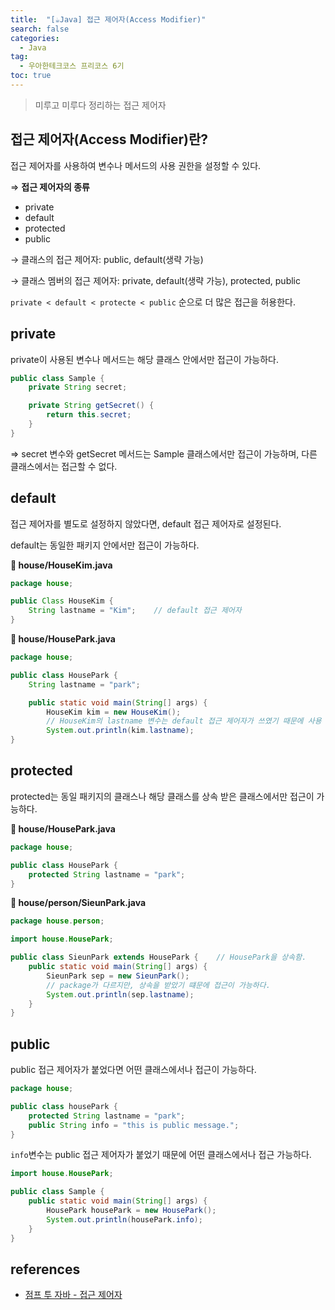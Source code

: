 ```yaml
---
title:  "[☕Java] 접근 제어자(Access Modifier)"
search: false
categories: 
  - Java
tag:
  - 우아한테크코스 프리코스 6기
toc: true
---
```


> 미루고 미루다 정리하는 접근 제어자

## 접근 제어자(Access Modifier)란?

접근 제어자를 사용하여 변수나 메서드의 사용 권한을 설정할 수 있다.

⇒ **접근 제어자의 종류**

- private
- default
- protected
- public

→ 클래스의 접근 제어자: public, default(생략 가능)

→ 클래스 멤버의 접근 제어자: private, default(생략 가능), protected, public 

`private < default < protecte < public` 순으로 더 많은 접근을 허용한다.

## private

private이 사용된 변수나 메서드는 해당 클래스 안에서만 접근이 가능하다.

```java
public class Sample {
	private String secret;

	private String getSecret() {
		return this.secret;
	}
}
```

⇒ secret 변수와 getSecret 메서드는 Sample 클래스에서만 접근이 가능하며, 다른 클래스에서는 접근할 수 없다.

## default

접근 제어자를 별도로 설정하지 않았다면, default 접근 제어자로 설정된다.

default는 동일한 패키지 안에서만 접근이 가능하다.

**📄 house/HouseKim.java**

```java
package house;

public Class HouseKim {
	String lastname = "Kim";    // default 접근 제어자
}
```

**📄 house/HousePark.java**

```java
package house;

public class HousePark {
	String lastname = "park";

	public static void main(String[] args) {
		HouseKim kim = new HouseKim();
		// HouseKim의 lastname 변수는 default 접근 제어자가 쓰였기 때문에 사용 가능
		System.out.println(kim.lastname);
}
```

## protected

protected는 동일 패키지의 클래스나 해당 클래스를 상속 받은 클래스에서만 접근이 가능하다.

**📄 house/HousePark.java**

```java
package house;

public class HousePark {
	protected String lastname = "park";
}
```

**📄 house/person/SieunPark.java**

```java
package house.person;

import house.HousePark;

public class SieunPark extends HousePark {    // HousePark을 상속함.
	public static void main(String[] args) {
		SieunPark sep = new SieunPark();
		// package가 다르지만, 상속을 받았기 떄문에 접근이 가능하다.
		System.out.println(sep.lastname);   
	}
}
```

## public

public 접근 제어자가 붙었다면 어떤 클래스에서나 접근이 가능하다.

```java
package house;

public class housePark {
	protected String lastname = "park";
	public String info = "this is public message.";
}
```

`info`변수는 public 접근 제어자가 붙었기 때문에 어떤 클래스에서나 접근 가능하다.

```java
import house.HousePark;

public class Sample {
	public static void main(String[] args) {
		HousePark housePark = new HousePark();
		System.out.println(housePark.info);
	}
}
```

## references
- [점프 투 자바 - 접근 제어자](https://wikidocs.net/232)